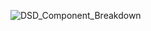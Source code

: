 
![DSD_Component_Breakdown](https://github.com/D1shwasherSafe/Better-Worse-Trackers/assets/156151647/7e43af12-5f5d-4802-b1be-6a4394140108)
